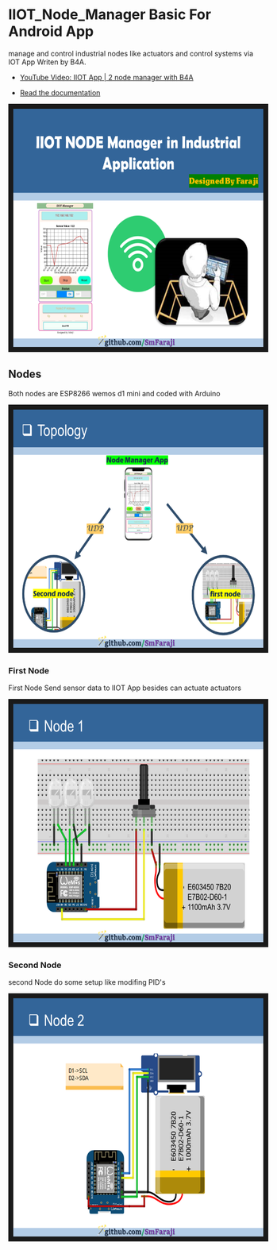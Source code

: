 # IIOT_Node_Manager Basic For Android App
manage and control industrial nodes like actuators and control systems via IOT App Writen by B4A.

<!-- <h3><a href="[https://youtu.be/BD600ca_Qtw](https://youtu.be/kqubm8_RC5Y)">YouTube Video: IIOT App | 2 node manager with B4A </a></h3> -->
  <ul>
        <li><a href="https://www.youtube.com/watch?v=kqubm8_RC5Y">YouTube Video: IIOT App | 2 node manager with B4A</a></li>
  </ul> 
    <ul>
        <li><a href="https://github.com/SmFaraji/IIOT_Node_Manager/blob/main/IIOT_Project.pdf">Read the documentation</a></li>
  </ul> 

<a href="https://youtu.be/kqubm8_RC5Y" target="_blank">
 <img src="https://github.com/SmFaraji/IIOT_Node_Manager/blob/main/IIOT_Project.png" alt="Watch the video" width="640" height="480" border="10" />
</a>

## Nodes
Both nodes are ESP8266 wemos d1 mini and coded with Arduino

<a href="https://youtu.be/kqubm8_RC5Y" target="_blank">
 <img src="https://github.com/SmFaraji/IIOT_Node_Manager/blob/main/IIOT_Nodes.png" alt="Watch the video" width="640" height="480" border="10" />
</a>

### First Node
First Node Send sensor data to IIOT App besides can actuate actuators

<a href=" https://youtu.be/kqubm8_RC5Y" target="_blank">
 <img src="https://github.com/SmFaraji/IIOT_Node_Manager/blob/main/Node_1.png" alt="Watch the video" width="640" height="480" border="10" />
</a>

### Second Node
second Node do some setup like modifing PID's

<a href=" https://youtu.be/kqubm8_RC5Y" target="_blank">
 <img src="https://github.com/SmFaraji/IIOT_Node_Manager/blob/main/Node_2.png" alt="Watch the video" width="640" height="480" border="10" />
</a>
